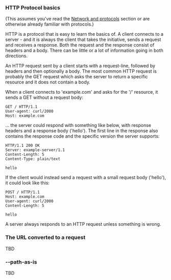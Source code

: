 ### HTTP Protocol basics
 
(This assumes you've read the [Network and protocols](protocols.md) section or
are otherwise already familiar with protocols.)

HTTP is a protocol that is easy to learn the basics of. A client connects to a
server - and it is always the client that takes the initiative, sends a
request and receives a response. Both the request and the response consist of
headers and a body. There can be little or a lot of information going in both
directions.

An HTTP request sent by a client starts with a request-line, followed by
headers and then optionally a body. The most common HTTP request is probably
the GET request which asks the server to return a specific resource and it
does not contain a body.

When a client connects to 'example.com' and asks for the '/' resource, it
sends a GET without a request body:

    GET / HTTP/1.1
    User-agent: curl/2000
    Host: example.com

... the server could respond with something like below, with response headers
and a response body ('hello'). The first line in the response also contains
the response code and the specific version the server supports:

    HTTP/1.1 200 OK
    Server: example-server/1.1
    Content-Length: 5
    Content-Type: plain/text

    hello

If the client would instead send a request with a small request body
('hello'), it could look like this:

    POST / HTTP/1.1
    Host: example.com
    User-agent: curl/2000
    Content-Length: 5

    hello

A server always responds to an HTTP request unless something is wrong.

### The URL converted to a request

TBD

### --path-as-is

TBD

